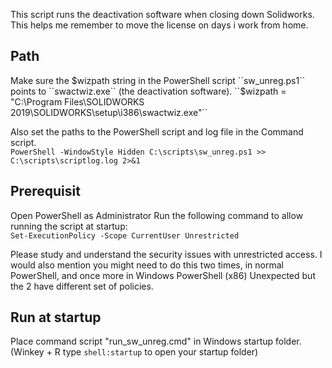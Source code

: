 This script runs the deactivation software when closing down Solidworks. This helps me remember to move the license on days i work from home.

## Path  
Make sure the $wizpath string in the PowerShell script ``sw_unreg.ps1`` points to ``swactwiz.exe`` (the deactivation software).  
      ``$wizpath = "C:\Program Files\SOLIDWORKS 2019\SOLIDWORKS\setup\i386\swactwiz.exe"``
      
Also set the paths to the PowerShell script and log file in the Command script.  
      ``PowerShell -WindowStyle Hidden C:\scripts\sw_unreg.ps1 >> C:\scripts\scriptlog.log 2>&1``

## Prerequisit  
Open PowerShell as Administrator 
Run the following command to allow running the script at startup:  
``Set-ExecutionPolicy -Scope CurrentUser Unrestricted``
  
  Please study and understand the security issues with unrestricted access. I would also mention you might need to do this two times, in normal PowerShell, and once more in Windows PowerShell (x86) Unexpected but the 2 have different set of policies.
  
## Run at startup  
Place command script "run_sw_unreg.cmd" in Windows startup folder.  
(Winkey + R type `shell:startup` to open your startup folder)
